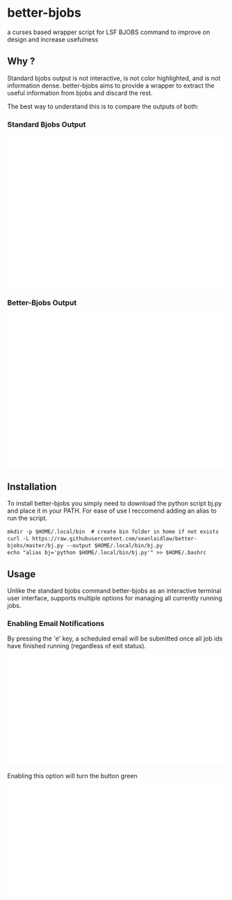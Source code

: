 # better-bjobs
a curses based wrapper script for LSF BJOBS command to improve on design and increase usefulness

## Why ?

Standard bjobs output is not interactive, is not color highlighted, and is not information dense.
better-bjobs aims to provide a wrapper to extract the useful information from bjobs and discard the rest.

The best way to understand this is to compare the outputs of both:

### Standard Bjobs Output
![STDOUT of normal LSF Bjobs command](img/bjobs_output.svg)


### Better-Bjobs Output
![STDOUT of better-bjobs output](img/bj_output.svg)


## Installation

To install better-bjobs you simply need to download the python script bj.py and place it in your
PATH.
For ease of use I reccomend adding an alias to run the script.

```
mkdir -p $HOME/.local/bin  # create bin folder in home if not exists
curl -L https://raw.githubusercontent.com/seanlaidlaw/better-bjobs/master/bj.py --output $HOME/.local/bin/bj.py
echo "alias bj='python $HOME/.local/bin/bj.py'" >> $HOME/.bashrc
```

## Usage

Unlike the standard bjobs command better-bjobs as an interactive terminal user interface, supports multiple options for managing all currently running jobs.
### Enabling Email Notifications
By pressing the 'e' key, a scheduled email will be submitted once all job ids have finished running (regardless of exit status).

![interface of better-bjobs with email option](img/not_scheduled.svg)

Enabling this option will turn the button green

![interface of better-bjobs with activated email option](img/scheduled.svg)
